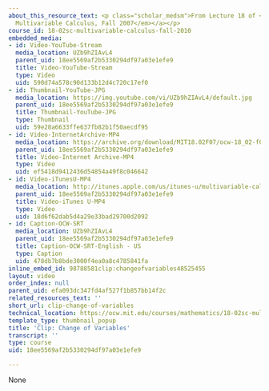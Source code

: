 ```yaml
---
about_this_resource_text: <p class="scholar_medsm">From Lecture 18 of <a href="http://ocw.mit.edu/courses/mathematics/18-02-multivariable-calculus-fall-2007/video-lectures/"><em>18.02
  Multivariable Calculus, Fall 2007</em></a></p>
course_id: 18-02sc-multivariable-calculus-fall-2010
embedded_media:
- id: Video-YouTube-Stream
  media_location: UZb9hZIAvL4
  parent_uid: 18ee5569af2b5330294df97a03e1efe9
  title: Video-YouTube-Stream
  type: Video
  uid: 590d74a578c90d133b12d4c720c17ef0
- id: Thumbnail-YouTube-JPG
  media_location: https://img.youtube.com/vi/UZb9hZIAvL4/default.jpg
  parent_uid: 18ee5569af2b5330294df97a03e1efe9
  title: Thumbnail-YouTube-JPG
  type: Thumbnail
  uid: 59e28a6633ffe637fb82b1f50aecdf95
- id: Video-InternetArchive-MP4
  media_location: https://archive.org/download/MIT18.02F07/ocw-18_02-f07-lec18_300k.mp4
  parent_uid: 18ee5569af2b5330294df97a03e1efe9
  title: Video-Internet Archive-MP4
  type: Video
  uid: ef5418d9412436d54854a49f8c046642
- id: Video-iTunesU-MP4
  media_location: http://itunes.apple.com/us/itunes-u/multivariable-calculus-spring/id354869122
  parent_uid: 18ee5569af2b5330294df97a03e1efe9
  title: Video-iTunes U-MP4
  type: Video
  uid: 18d6f62dab5d4a29e33bad29700d2092
- id: Caption-OCW-SRT
  media_location: UZb9hZIAvL4
  parent_uid: 18ee5569af2b5330294df97a03e1efe9
  title: Caption-OCW-SRT-English - US
  type: Caption
  uid: 478db7b8bde3000f4ea0a8c4785841fa
inline_embed_id: 98788581clip:changeofvariables48525455
layout: video
order_index: null
parent_uid: efa093dc347fd4af527f1b857bb14f2c
related_resources_text: ''
short_url: clip-change-of-variables
technical_location: https://ocw.mit.edu/courses/mathematics/18-02sc-multivariable-calculus-fall-2010/3.-double-integrals-and-line-integrals-in-the-plane/part-a-double-integrals/session-53-change-of-variables/clip-change-of-variables
template_type: thumbnail_popup
title: 'Clip: Change of Variables'
transcript: ''
type: course
uid: 18ee5569af2b5330294df97a03e1efe9

---
```

None